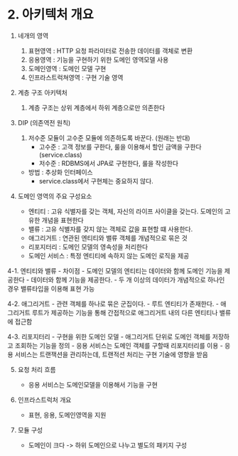 # 2. 아키텍처 개요

1. 네개의 영역
   1. 표현영역 : HTTP 요청 파라미터로 전송한 데이터를 객체로 변환
   2. 응용영역 : 기능을 구현하기 위한 도메인 영역모델 사용
   3. 도메인영역 : 도메인 모델 구현
   4. 인프라스트럭쳐영역 : 구현 기술 영역

2. 계층 구조 아키텍처
   1. 계층 구조는 상위 계층에서 하위 계층으로만 의존한다

3. DIP (의존역전 원칙)
   1. 저수준 모듈이 고수준 모듈에 의존하도록 바꾼다. (원래는 반대)
      - 고수준 : 고객 정보를 구한다, 룰을 이용해서 할인 금액을 구한다 (service.class)
      - 저수준 : RDBMS에서 JPA로 구현한다, 룰을 작성한다
   
    - 방법 : 추상화 인터페이스
      - service.class에서 구현체는 중요하지 않다.

4. 도메인 영역의 주요 구성요소
   - 엔티티 : 고유 식별자를 갖는 객체, 자신의 라이프 사이클을 갖는다. 도메인의 고유한 개념을 표현한다
   - 밸류 : 고유 식별자를 갖지 않는 객체로 값을 표현할 떄 사용한다.
   - 애그리거트 : 연관된 엔티티와 밸류 객체를 개념적으로 묶은 것
   - 리포지터리 : 도메인 모델의 영속성을 처리한다
   - 도메인 서비스 : 특정 엔티티에 속하지 않는 도메인 로직을 제공

4-1. 엔티티와 밸류
    - 차이점
        - 도메인 모델의 엔티티는 데이터와 함께 도메인 기능을 제공한다
        - 데이터와 함께 기능을 제공한다.
        - 두 개 이상의 데이터가 개념적으로 하나인 경우 밸류타입을 이용해 표현 가능

4-2. 애그리거트
    - 관련 객체를 하나로 묶은 군집이다.
    - 루트 엔티티가 존재한다.
    - 애그리거트 루트가 제공하는 기능을 통해 간접적으로 애그리거트 내의 다른 엔티티나 밸류에 접근함

4-3. 리포지터리
    - 구현을 위한 도메인 모델
    - 애그리거트 단위로 도메인 객체를 저장하고 조회하는 기능을 정의
    - 응용 서비스는 도메인 객체를 구할때 리포지터리를 이용
    - 응용 서비스는 트랜잭션을 관리하는데, 트랜적션 처리는 구현 기술에 영향을 받음

5. 요청 처리 흐름
   - 응용 서비스는 도메인모델을 이용해서 기능을 구현

6. 인프라스트럭처 개요
   - 표현, 응용, 도메인영역을 지원

7. 모듈 구성
   - 도메인이 크다 -> 하위 도메인으로 나누고 별도의 패키지 구성